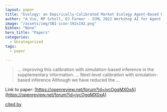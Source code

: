 ```yaml
---
layout: paper
title: "Evology: an Empirically-Calibrated Market Ecology Agent-Based Model for Trading Strategy Search"
author: "A Vie, MP Scholl, DJ Farmer - ICML 2022 Workshop AI for Agent …, 2022 - openreview.net"
image: "/assets/img/SBI-icon-192x192.png"
bibtex: "None"
hero_title: "Papers"
categories:
  - Uncategorized
tags:
  - paper

---
```

>… improving this calibration with simulation-based inference in the supplementary information. … Next-level calibration with simulation-based inference Although we have reduced the …

Link to paper: [https://openreview.net/forum?id=jycOgqMX0xA](https://openreview.net/forum?id=jycOgqMX0xA)

[cited by](https://scholar.google.com/scholar?cites=16293310063483508690&as_sdt=2005&sciodt=0,5&hl=en&num=20)
